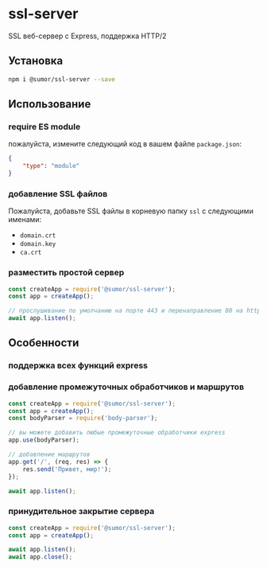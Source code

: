 # ssl-server
SSL веб-сервер с Express, поддержка HTTP/2

## Установка
```bash
npm i @sumor/ssl-server --save
```

## Использование

### require ES module
пожалуйста, измените следующий код в вашем файле ```package.json```:
```json
{
    "type": "module"
}
```

### добавление SSL файлов
Пожалуйста, добавьте SSL файлы в корневую папку ```ssl``` с следующими именами:
- ```domain.crt```
- ```domain.key```
- ```ca.crt```

### разместить простой сервер

```javascript
const createApp = require('@sumor/ssl-server');
const app = createApp();

// прослушивание по умолчанию на порте 443 и перенаправление 80 на https 443
await app.listen();
```

## Особенности

### поддержка всех функций express

### добавление промежуточных обработчиков и маршрутов

```javascript
const createApp = require('@sumor/ssl-server');
const app = createApp();
const bodyParser = require('body-parser');

// вы можете добавить любые промежуточные обработчики express
app.use(bodyParser);

// добавление маршрутов
app.get('/', (req, res) => {
    res.send('Привет, мир!');
});

await app.listen();
```

### принудительное закрытие сервера

```javascript
const createApp = require('@sumor/ssl-server');
const app = createApp();

await app.listen();
await app.close();
```